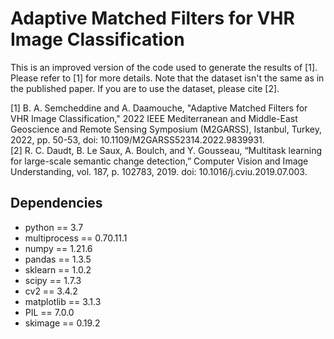 # Adaptive Matched Filters for VHR Image Classification
This is an improved version of the code used to generate the results of [1]. Please refer to [1] for more details. Note that the dataset isn't the same as in the published 
paper. If you are to use the dataset, please cite [2].


<a id="1">[1]</a>
B. A. Semcheddine and A. Daamouche, "Adaptive Matched Filters for VHR Image Classification," 2022 IEEE Mediterranean and Middle-East Geoscience and Remote Sensing Symposium (M2GARSS), 
Istanbul, Turkey, 2022, pp. 50-53, doi: 10.1109/M2GARSS52314.2022.9839931.\
<a id="1">[2]</a>
R. C. Daudt, B. Le Saux, A. Boulch, and Y. Gousseau, “Multitask learning for large-scale semantic change detection,” Computer Vision and Image Understanding, 
vol. 187, p. 102783, 2019. doi: 10.1016/j.cviu.2019.07.003.

## Dependencies
- python == 3.7
- multiprocess ==  0.70.11.1
- numpy ==  1.21.6
- pandas ==  1.3.5
- sklearn ==  1.0.2
- scipy ==  1.7.3
- cv2 ==  3.4.2
- matplotlib ==  3.1.3
- PIL ==  7.0.0
- skimage ==  0.19.2

